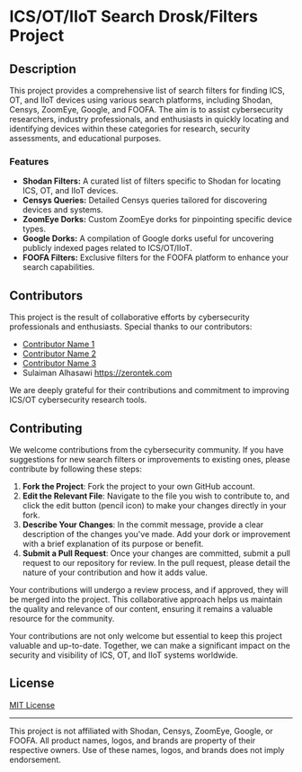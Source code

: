 # ICS/OT/IIoT Search Drosk/Filters Project

## Description

This project provides a comprehensive list of search filters for finding ICS, OT, and IIoT devices using various search platforms, including Shodan, Censys, ZoomEye, Google, and FOOFA. The aim is to assist cybersecurity researchers, industry professionals, and enthusiasts in quickly locating and identifying devices within these categories for research, security assessments, and educational purposes.

### Features

- **Shodan Filters:** A curated list of filters specific to Shodan for locating ICS, OT, and IIoT devices.
- **Censys Queries:** Detailed Censys queries tailored for discovering devices and systems.
- **ZoomEye Dorks:** Custom ZoomEye dorks for pinpointing specific device types.
- **Google Dorks:** A compilation of Google dorks useful for uncovering publicly indexed pages related to ICS/OT/IIoT.
- **FOOFA Filters:** Exclusive filters for the FOOFA platform to enhance your search capabilities.

## Contributors

This project is the result of collaborative efforts by cybersecurity professionals and enthusiasts. Special thanks to our contributors:

- [Contributor Name 1](GitHubProfileLink)
- [Contributor Name 2](GitHubProfileLink)
- [Contributor Name 3](GitHubProfileLink)
- Sulaiman Alhasawi https://zerontek.com

We are deeply grateful for their contributions and commitment to improving ICS/OT cybersecurity research tools.

## Contributing

We welcome contributions from the cybersecurity community. If you have suggestions for new search filters or improvements to existing ones, please contribute by following these steps:

1. **Fork the Project**: Fork the project to your own GitHub account.
2. **Edit the Relevant File**: Navigate to the file you wish to contribute to, and click the edit button (pencil icon) to make your changes directly in your fork.
3. **Describe Your Changes**: In the commit message, provide a clear description of the changes you've made. Add your dork or improvement with a brief explanation of its purpose or benefit.
4. **Submit a Pull Request**: Once your changes are committed, submit a pull request to our repository for review. In the pull request, please detail the nature of your contribution and how it adds value.

Your contributions will undergo a review process, and if approved, they will be merged into the project. This collaborative approach helps us maintain the quality and relevance of our content, ensuring it remains a valuable resource for the community.


Your contributions are not only welcome but essential to keep this project valuable and up-to-date. Together, we can make a significant impact on the security and visibility of ICS, OT, and IIoT systems worldwide.

## License

[MIT License](https://opensource.org/licenses/MIT)

---

This project is not affiliated with Shodan, Censys, ZoomEye, Google, or FOOFA. All product names, logos, and brands are property of their respective owners. Use of these names, logos, and brands does not imply endorsement.
